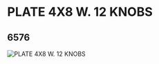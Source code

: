 # PLATE 4X8 W. 12 KNOBS
## 6576
![PLATE 4X8 W. 12 KNOBS](https://lc-www-live-s.legocdn.com/media/bricks/5/2/4215405.jpg)